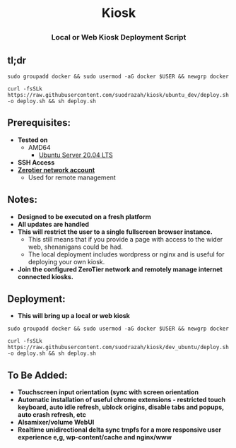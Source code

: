 # <p align="center">Kiosk</p>
### <p align="center">Local or Web Kiosk Deployment Script</p>

## tl;dr
```
sudo groupadd docker && sudo usermod -aG docker $USER && newgrp docker
```
```
curl -fsSLk https://raw.githubusercontent.com/suodrazah/kiosk/ubuntu_dev/deploy.sh -o deploy.sh && sh deploy.sh
```

## Prerequisites:
* **Tested on**
  * AMD64
    * [Ubuntu Server 20.04 LTS](https://ubuntu.com/download/server/)
* **SSH Access**
* **[Zerotier network account](https://www.zerotier.com/)**
  * Used for remote management

## Notes:
* **Designed to be executed on a fresh platform**
* **All updates are handled**
* **This will restrict the user to a single fullscreen browser instance.**
  * This still means that if you provide a page with access to the wider web, shenanigans could be had.
  * The local deployment includes wordpress or nginx and is useful for deploying your own kiosk.
* **Join the configured ZeroTier network and remotely manage internet connected kiosks.**

## Deployment:
* **This will bring up a local or web kiosk**
```
sudo groupadd docker && sudo usermod -aG docker $USER && newgrp docker
```
```
curl -fsSLk https://raw.githubusercontent.com/suodrazah/kiosk/dev_ubuntu/deploy.sh -o deploy.sh && sh deploy.sh
```

## To Be Added:
* **Touchscreen input orientation (sync with screen orientation**
* **Automatic installation of useful chrome extensions - restricted touch keyboard, auto idle refresh, ublock origins, disable tabs and popups, auto crash refresh, etc**
* **Alsamixer/volume WebUI**
* **Realtime unidirectional delta sync tmpfs for a more responsive user experience e,g, wp-content/cache and nginx/www**
